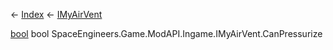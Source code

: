 ← [Index](Api-Index) ← [IMyAirVent](SpaceEngineers.Game.ModAPI.Ingame.IMyAirVent)

[bool](System.Boolean) bool SpaceEngineers.Game.ModAPI.Ingame.IMyAirVent.CanPressurize